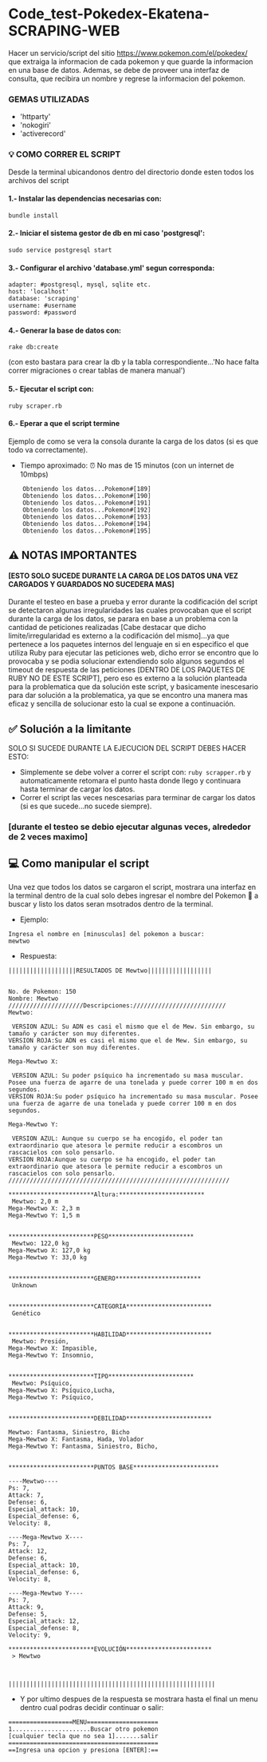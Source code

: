 # Code_test-Pokedex-Ekatena-SCRAPING-WEB
Hacer un servicio/script del sitio https://www.pokemon.com/el/pokedex/ que extraiga la informacion de cada pokemon y que guarde la informacion en una base de datos. Ademas, se debe de proveer una interfaz de consulta, que recibira un nombre y regrese la informacion del pokemon.

### GEMAS UTILIZADAS
 - 'httparty'
 - 'nokogiri'
 - 'activerecord'
 
### 💡 COMO CORRER EL SCRIPT
Desde la terminal ubicandonos dentro del directorio donde esten todos los archivos del script
#### 1.- Instalar las dependencias necesarias con: 
    bundle install

#### 2.- Iniciar el sistema gestor de db en mi caso 'postgresql':  
    sudo service postgresql start

#### 3.- Configurar el archivo 'database.yml' segun corresponda:
    adapter: #postgresql, mysql, sqlite etc.
    host: 'localhost'
    database: 'scraping'
    username: #username
    password: #password

#### 4.- Generar la base de datos con:
    rake db:create

(con esto bastara para crear la db y la tabla correspondiente...'No hace falta correr migraciones o crear tablas de manera manual')
#### 5.- Ejecutar el script con: 
    ruby scraper.rb 

#### 6.- Eperar a que el script termine 
Ejemplo de como se vera la consola durante la carga de los datos (si es que todo va correctamente).
- Tiempo aproximado: ⏰ No mas de 15 minutos (con un internet de 10mbps)
```
    Obteniendo los datos...Pokemon#[189]
    Obteniendo los datos...Pokemon#[190]
    Obteniendo los datos...Pokemon#[191]
    Obteniendo los datos...Pokemon#[192]
    Obteniendo los datos...Pokemon#[193]
    Obteniendo los datos...Pokemon#[194]
    Obteniendo los datos...Pokemon#[195]
 ```
## ⚠️ NOTAS IMPORTANTES 
#### [ESTO SOLO SUCEDE DURANTE LA CARGA DE LOS DATOS UNA VEZ CARGADOS Y GUARDADOS NO SUCEDERA MAS]
Durante el testeo en base a prueba y error durante la codificación del script se detectaron algunas irregularidades las cuales provocaban que el script durante la carga de los datos, se parara en base a un problema con la cantidad de peticiones realizadas [Cabe destacar que dicho limite/irregularidad es externo a la codificación del mismo]...ya que pertenece a los paquetes internos del lenguaje en si en especifico el que utiliza Ruby para ejecutar las peticiones web, dicho error se encontro que lo provocaba y se podia solucionar extendiendo solo algunos segundos el timeout de respuesta de las peticiones [DENTRO DE LOS PAQUETES DE RUBY NO DE ESTE SCRIPT], pero eso es externo a la solución planteada para la problematica que da solución este script, y basicamente inescesario para dar solución a la problematica, ya que se encontro una manera mas eficaz y sencilla de solucionar esto la cual se expone a continuación.

## ✅ Solución a la limitante
SOLO SI SUCEDE DURANTE LA EJECUCION DEL SCRIPT DEBES HACER ESTO:
- Simplemente se debe volver a correr el script con:
```ruby scrapper.rb```
y automaticamente retomara el punto hasta donde llego y continuara hasta terminar de cargar los datos.
- Correr el script las veces nescesarias para terminar de cargar los datos (si es que sucede...no sucede siempre).
### [durante el testeo se debio ejecutar algunas veces, alrededor de 2 veces maximo] 

## 💻 Como manipular el script 
Una vez que todos los datos se cargaron el script, mostrara una interfaz en la terminal dentro de la cual solo debes ingresar el nombre del Pokemon 🐛 a buscar y listo los datos seran msotrados dentro de la terminal.
- Ejemplo:
```
Ingresa el nombre en [minusculas] del pokemon a buscar:
mewtwo
```
- Respuesta:
```
|||||||||||||||||||RESULTADOS DE Mewtwo||||||||||||||||||


No. de Pokemon: 150
Nombre: Mewtwo
/////////////////////Descripciones://////////////////////////
Mewtwo:

 VERSION AZUL: Su ADN es casi el mismo que el de Mew. Sin embargo, su tamaño y carácter son muy diferentes.
VERSION ROJA:Su ADN es casi el mismo que el de Mew. Sin embargo, su tamaño y carácter son muy diferentes.

Mega-Mewtwo X:

 VERSION AZUL: Su poder psíquico ha incrementado su masa muscular. Posee una fuerza de agarre de una tonelada y puede correr 100 m en dos segundos.
VERSION ROJA:Su poder psíquico ha incrementado su masa muscular. Posee una fuerza de agarre de una tonelada y puede correr 100 m en dos segundos.

Mega-Mewtwo Y:

 VERSION AZUL: Aunque su cuerpo se ha encogido, el poder tan extraordinario que atesora le permite reducir a escombros un rascacielos con solo pensarlo.
VERSION ROJA:Aunque su cuerpo se ha encogido, el poder tan extraordinario que atesora le permite reducir a escombros un rascacielos con solo pensarlo.
//////////////////////////////////////////////////////////////

************************Altura:************************
 Mewtwo: 2,0 m
Mega-Mewtwo X: 2,3 m
Mega-Mewtwo Y: 1,5 m


************************PESO************************
 Mewtwo: 122,0 kg
Mega-Mewtwo X: 127,0 kg
Mega-Mewtwo Y: 33,0 kg


************************GENERO************************
 Unknown


************************CATEGORIA************************
 Genético


************************HABILIDAD************************
 Mewtwo: Presión,
Mega-Mewtwo X: Impasible,
Mega-Mewtwo Y: Insomnio,


************************TIPO************************
 Mewtwo: Psíquico,
Mega-Mewtwo X: Psíquico,Lucha,
Mega-Mewtwo Y: Psíquico,


************************DEBILIDAD************************

Mewtwo: Fantasma, Siniestro, Bicho
Mega-Mewtwo X: Fantasma, Hada, Volador
Mega-Mewtwo Y: Fantasma, Siniestro, Bicho,


************************PUNTOS BASE************************

----Mewtwo----
Ps: 7,
Attack: 7,
Defense: 6,
Especial_attack: 10,
Especial_defense: 6,
Velocity: 8,

----Mega-Mewtwo X----
Ps: 7,
Attack: 12,
Defense: 6,
Especial_attack: 10,
Especial_defense: 6,
Velocity: 8,

----Mega-Mewtwo Y----
Ps: 7,
Attack: 9,
Defense: 5,
Especial_attack: 12,
Especial_defense: 8,
Velocity: 9,

************************EVOLUCIÓN************************
 > Mewtwo



||||||||||||||||||||||||||||||||||||||||||||||||||||||||||

```
- Y por ultimo despues de la respuesta se mostrara hasta el final un menu dentro cual podras decidir continuar o salir:
```
==================MENU====================
1......................Buscar otro pokemon
[cualquier tecla que no sea 1].......salir
==========================================
==Ingresa una opcion y presiona [ENTER]:==
```

















